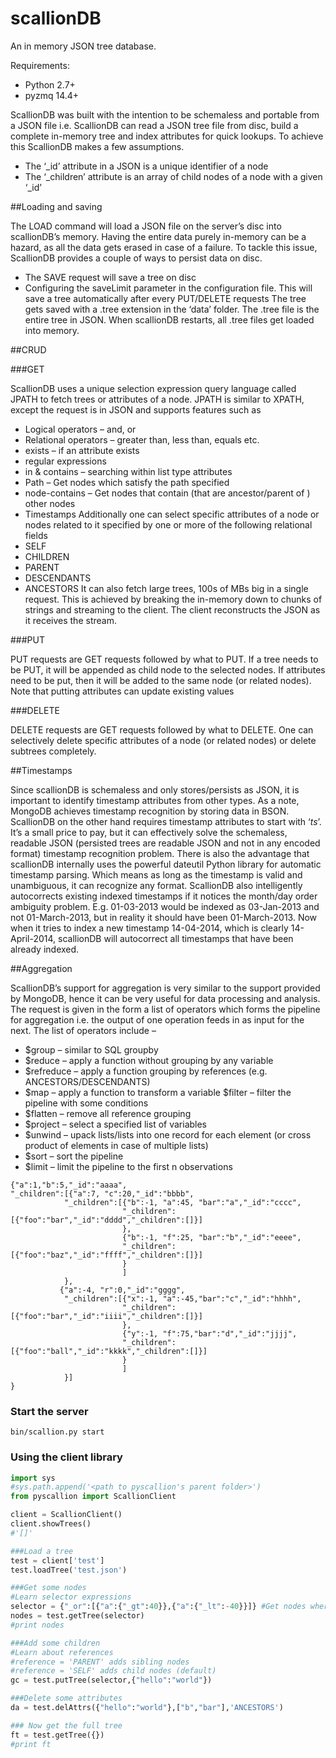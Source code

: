 scallionDB
==========

An in memory JSON tree database. 

Requirements:
* Python 2.7+
* pyzmq 14.4+

ScallionDB was built with the intention to be schemaless and portable from a JSON file i.e. ScallionDB can read a JSON tree file from disc, build a complete in-memory tree and index attributes for quick lookups. To achieve this ScallionDB makes a few assumptions.
*	The ‘_id’ attribute in a JSON is a unique identifier of a node
*	The ‘_children’ attribute is an array of child nodes of a node with a given ‘_id’

##Loading and saving 

The LOAD command will load a JSON file on the server’s disc into scallionDB’s memory.
Having the entire data purely in-memory can be a hazard, as all the data gets erased in case of a failure. To tackle this issue, ScallionDB provides a couple of ways to persist data on disc.
*	The SAVE request will save a tree on disc
*	Configuring the saveLimit parameter in the configuration file. This will save a tree automatically after every <saveLimit> PUT/DELETE requests
The tree gets saved with a .tree extension in the ‘data’ folder.  The .tree file is the entire tree in JSON.  When scallionDB restarts, all .tree files get loaded into memory.

##CRUD

###GET

ScallionDB uses a unique selection expression query language called JPATH to fetch trees or attributes of a node.  JPATH is similar to XPATH, except the request is in JSON and supports features such as
*	Logical operators – and, or
*	Relational operators – greater than, less than, equals etc.
*	exists – if an attribute exists
*	regular expressions
*	in & contains – searching within list type attributes
*	Path – Get nodes which satisfy the path specified
*	node-contains – Get nodes that contain (that are ancestor/parent of ) other nodes
*	Timestamps
Additionally one can select specific attributes of a node or nodes related to it specified by one or more of the following relational fields
*	SELF
*	CHILDREN
*	PARENT
*	DESCENDANTS
*	ANCESTORS
 It can also fetch large trees, 100s of MBs big in a single request. This is achieved by breaking the in-memory down to chunks of strings and streaming to the client. The client reconstructs the JSON as it receives the stream.
 
###PUT

PUT requests are GET requests followed by what to PUT. If a tree needs to be PUT, it will be appended as child node to the selected nodes. If attributes need to be put, then it will be added to the same node (or related nodes). Note that putting attributes can update existing values

###DELETE

DELETE requests are GET requests followed by what to DELETE. One can selectively delete specific attributes of a node (or related nodes) or delete subtrees completely.

##Timestamps

Since scallionDB is schemaless and only stores/persists as JSON, it is important to identify timestamp attributes from other types. As a note, MongoDB achieves timestamp recognition by storing data in BSON.  ScallionDB on the other hand requires timestamp attributes to start with ‘_ts_’. It’s  a small price to pay, but it can effectively solve the schemaless, readable JSON (persisted trees are readable JSON and not in any encoded format) timestamp recognition problem. 
There is also the advantage that scallionDB internally uses the powerful dateutil Python library for automatic timestamp parsing. Which means as long as the timestamp is valid and unambiguous, it can recognize any format. ScallionDB also intelligently autocorrects existing indexed timestamps if it notices the month/day order ambiguity problem.  E.g. 01-03-2013 would be indexed as 03-Jan-2013 and not 01-March-2013, but in reality it should have been 01-March-2013. Now when it tries to index a new timestamp 14-04-2014, which is clearly 14-April-2014, scallionDB will autocorrect all timestamps that have been already indexed.

##Aggregation

ScallionDB’s support for aggregation is very similar to the support provided by MongoDB, hence it can be very useful for data processing and analysis. The request is given in the form a list of operators which forms the pipeline for aggregation i.e. the output of one operation feeds in as input for the next. The list of operators include –
*	$group – similar to SQL groupby
*	$reduce – apply a function without grouping by any variable 
*	$refreduce – apply a function grouping by references (e.g. ANCESTORS/DESCENDANTS)
*	$map – apply a function to transform a variable
	$filter – filter the pipeline with some conditions
*	$flatten – remove all reference grouping
*	$project – select a specified list of variables
*	$unwind – upack lists/lists into one record for each element (or cross product of elements in case of multiple lists)
*	$sort – sort the pipeline
*	$limit – limit the pipeline to the first n observations



```
{"a":1,"b":5,"_id":"aaaa",
"_children":[{"a":7, "c":20,"_id":"bbbb",
            "_children":[{"b":-1, "a":45, "bar":"a","_id":"cccc",
	                     "_children":[{"foo":"bar","_id":"dddd","_children":[]}]
						 },
                         {"b":-1, "f":25, "bar":"b","_id":"eeee",
	                     "_children":[{"foo":"baz","_id":"ffff","_children":[]}]
						 }			 
						 ]		
			},
           {"a":-4, "r":0,"_id":"gggg",
            "_children":[{"x":-1, "a":-45,"bar":"c","_id":"hhhh",
	                     "_children":[{"foo":"bar","_id":"iiii","_children":[]}]
						 },
                         {"y":-1, "f":75,"bar":"d","_id":"jjjj",
	                     "_children":[{"foo":"ball","_id":"kkkk","_children":[]}]
						 }			 
						 ]		
			}]
}
```


### Start the server

```
bin/scallion.py start
```

### Using the client library 

```python
import sys
#sys.path.append('<path to pyscallion's parent folder>')
from pyscallion import ScallionClient

client = ScallionClient()
client.showTrees()
#'[]'

###Load a tree
test = client['test']
test.loadTree('test.json')

###Get some nodes
#Learn selector expressions
selector = {"_or":[{"a":{"_gt":40}},{"a":{"_lt":-40}}]} #Get nodes where a > 40 or a < 40
nodes = test.getTree(selector)
#print nodes

###Add some children 
#Learn about references
#reference = 'PARENT' adds sibling nodes
#reference = 'SELF' adds child nodes (default)
gc = test.putTree(selector,{"hello":"world"})

###Delete some attributes
da = test.delAttrs({"hello":"world"},["b","bar"],'ANCESTORS')

### Now get the full tree
ft = test.getTree({})
#print ft
```
